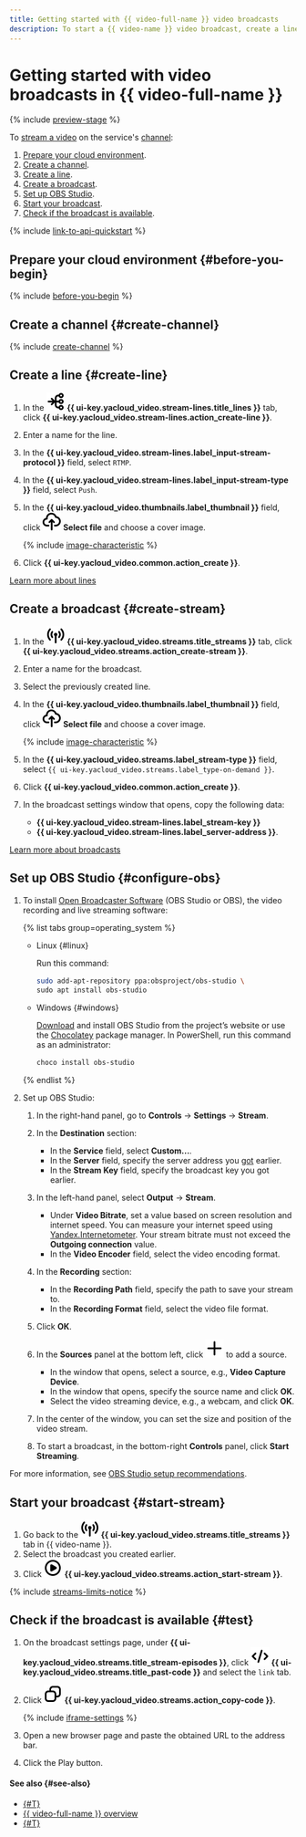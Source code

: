 ```yaml
---
title: Getting started with {{ video-full-name }} video broadcasts
description: To start a {{ video-name }} video broadcast, create a line and configure OBS.
---
```


# Getting started with video broadcasts in {{ video-full-name }}

{% include [preview-stage](../_includes/video/preview-stage.md) %}

To [stream a video](./concepts/index.md#streams) on the service's [channel](./concepts/index.md#channels):
1. [Prepare your cloud environment](#before-you-begin).
1. [Create a channel](#create-channel).
1. [Create a line](#create-line).
1. [Create a broadcast](#create-stream).
1. [Set up OBS Studio](#configure-obs).
1. [Start your broadcast](#start-stream).
1. [Check if the broadcast is available](#test).

{% include [link-to-api-quickstart](../_includes/video/link-to-api-quickstart.md) %}

## Prepare your cloud environment {#before-you-begin}

{% include [before-you-begin](../_includes/video/before-you-begin.md) %}

## Create a channel {#create-channel}

{% include [create-channel](../_includes/video/create-channel.md) %}

## Create a line {#create-line}

1. In the ![lines](../_assets/console-icons/branches-right-arrow-right.svg) **{{ ui-key.yacloud_video.stream-lines.title_lines }}** tab, click **{{ ui-key.yacloud_video.stream-lines.action_create-line }}**.
1. Enter a name for the line.
1. In the **{{ ui-key.yacloud_video.stream-lines.label_input-stream-protocol }}** field, select `RTMP`.
1. In the **{{ ui-key.yacloud_video.stream-lines.label_input-stream-type }}** field, select `Push`.
1. In the **{{ ui-key.yacloud_video.thumbnails.label_thumbnail }}** field, click ![upload](../_assets/console-icons/cloud-arrow-up-in.svg) **Select file** and choose a cover image.

    {% include [image-characteristic](../_includes/video/image-characteristic.md) %}

1. Click **{{ ui-key.yacloud_video.common.action_create }}**.

[Learn more about lines](./concepts/index.md#lines)

## Create a broadcast {#create-stream}

1. In the ![streams](../_assets/console-icons/antenna-signal.svg) **{{ ui-key.yacloud_video.streams.title_streams }}** tab, click **{{ ui-key.yacloud_video.streams.action_create-stream }}**.
1. Enter a name for the broadcast.
1. Select the previously created line.
1. In the **{{ ui-key.yacloud_video.thumbnails.label_thumbnail }}** field, click ![upload](../_assets/console-icons/cloud-arrow-up-in.svg) **Select file** and choose a cover image.

    {% include [image-characteristic](../_includes/video/image-characteristic.md) %}

1. In the **{{ ui-key.yacloud_video.streams.label_stream-type }}** field, select `{{ ui-key.yacloud_video.streams.label_type-on-demand }}`.
1. Click **{{ ui-key.yacloud_video.common.action_create }}**.
1. In the broadcast settings window that opens, copy the following data:
    * **{{ ui-key.yacloud_video.stream-lines.label_stream-key }}**
    * **{{ ui-key.yacloud_video.stream-lines.label_server-address }}**.

[Learn more about broadcasts](./concepts/index.md#streams)

## Set up OBS Studio {#configure-obs}

1. To install [Open Broadcaster Software](https://en.wikipedia.org/wiki/OBS_Studio) (OBS Studio or OBS), the video recording and live streaming software:

    {% list tabs group=operating_system %}
    
    - Linux {#linux}
    
      Run this command:
    
      ```bash
      sudo add-apt-repository ppa:obsproject/obs-studio \
      sudo apt install obs-studio
      ```
    
    - Windows {#windows}
    
      [Download](https://obsproject.com/download) and install OBS Studio from the project’s website or use the [Chocolatey](https://chocolatey.org/install) package manager. In PowerShell, run this command as an administrator:
    
      ```powershell
      choco install obs-studio
      ```
    
    {% endlist %}

1. Set up OBS Studio:

    1. In the right-hand panel, go to **Controls** → **Settings** → **Stream**.
    1. In the **Destination** section:

       * In the **Service** field, select **Custom...**.
       * In the **Server** field, specify the server address you [got](#create-stream) earlier.
       * In the **Stream Key** field, specify the broadcast key you got earlier.
    
    1. In the left-hand panel, select **Output** → **Stream**.
    
       * Under **Video Bitrate**, set a value based on screen resolution and internet speed. You can measure your internet speed using [Yandex.Internetometer](https://yandex.ru/internet). Your stream bitrate must not exceed the **Outgoing connection** value.
       * In the **Video Encoder** field, select the video encoding format.
    
    1. In the **Recording** section:
    
       * In the **Recording Path** field, specify the path to save your stream to.
       * In the **Recording Format** field, select the video file format.
    
    1. Click **ОК**.
    1. In the **Sources** panel at the bottom left, click ![plus-sign](../_assets/console-icons/plus.svg) to add a source.
    
       * In the window that opens, select a source, e.g., **Video Capture Device**.
       * In the window that opens, specify the source name and click **OK**.
       * Select the video streaming device, e.g., a webcam, and click **OK**.
    
    1. In the center of the window, you can set the size and position of the video stream.
    1. To start a broadcast, in the bottom-right **Controls** panel, click **Start Streaming**.

For more information, see [OBS Studio setup recommendations](operations/streams/obs-config-help.md).

## Start your broadcast {#start-stream}

1. Go back to the ![streams](../_assets/console-icons/antenna-signal.svg) **{{ ui-key.yacloud_video.streams.title_streams }}** tab in {{ video-name }}.
1. Select the broadcast you created earlier.
1. Click ![video](../_assets/console-icons/circle-play.svg) **{{ ui-key.yacloud_video.streams.action_start-stream }}**.

{% include [streams-limits-notice](../_includes/video/streams-limits-notice.md) %}

## Check if the broadcast is available {#test}

1. On the broadcast settings page, under **{{ ui-key.yacloud_video.streams.title_stream-episodes }}**, click ![code](../_assets/console-icons/code.svg) **{{ ui-key.yacloud_video.streams.title_past-code }}** and select the `link` tab.
1. Click ![copy](../_assets/console-icons/copy.svg) **{{ ui-key.yacloud_video.streams.action_copy-code }}**.

    {% include [iframe-settings](../_includes/video/iframe-settings.md) %}

1. Open a new browser page and paste the obtained URL to the address bar.
1. Click the Play button.

#### See also {#see-also}

* [{#T}](hosting.md)
* [{{ video-full-name }} overview](./concepts/index.md)
* [{#T}](troubleshooting.md)
